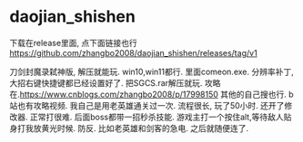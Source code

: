 # daojian_shishen

下载在release里面, 点下面链接也行
https://github.com/zhangbo2008/daojian_shishen/releases/tag/v1

刀剑封魔录弑神版, 解压就能玩. win10,win11都行. 里面comeon.exe.
分辨率补丁, 大招右键快捷键都已经设置好了.
把SGCS.rar解压就玩. 攻略在.https://www.cnblogs.com/zhangbo2008/p/17998150
其他的自己搜也行. b站也有攻略视频. 我自己是用老英雄通关过一次. 流程很长, 玩了50小时. 还开了修改器. 正常打很难. 后面boss都带一招秒杀技能. 游戏主打一个按住alt,等待敌人贴身打我放黄光时候. 防反. 比如老英雄和剑客的急电. 之后就随便连了.

